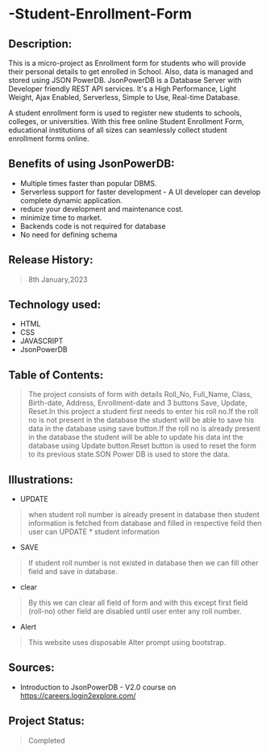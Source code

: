# -Student-Enrollment-Form

## Description:

This is a micro-project as Enrollment form for students who will provide their personal details to get enrolled in School. Also, data is managed and stored using JSON PowerDB. JsonPowerDB is a Database Server with Developer friendly REST API services. It's a High Performance, Light Weight, Ajax Enabled, Serverless, Simple to Use, Real-time Database. 

A student enrollment form is used to register new students to schools, colleges, or universities. With this free online Student Enrollment Form, educational institutions of all sizes can seamlessly collect student enrollment forms online.

## Benefits of using JsonPowerDB:

* Multiple times faster than popular DBMS.
* Serverless support for faster development - A UI developer can develop complete dynamic application.
* reduce your development and maintenance cost.
* minimize time to market.
* Backends code is not required for database
* No need for defining schema

## Release History: 
 >8th January,2023

## Technology used:

* HTML
* CSS
* JAVASCRIPT
* JsonPowerDB

## Table of Contents: 
>The project consists of form with details Roll_No, Full_Name, Class, Birth-date, Address, Enrollment-date and 3 buttons Save, Update, Reset.In this project a student first needs to enter his roll no.If the roll no is not present in the database the student will be able to save his data in the database using save button.If the roll no is already present in the database the student will be able to update his data int the database using Update button.Reset button is used to reset the form to its previous state.SON Power DB is used to store the data.

## Illustrations:

* UPDATE
> when student roll number is already present in database then student information is fetched from database and filled in respective feild then user can UPDATE * student information
* SAVE 
>If student roll number is not existed in database then we can fill other field and save in database.
* clear 
>By this we can clear all field of form and with this except first field (roll-no) other field are disabled until user enter any roll number.
* Alert 
>This website uses disposable Alter prompt using bootstrap.

## Sources:

* Introduction to JsonPowerDB - V2.0 course on https://careers.login2explore.com/

## Project Status: 
>Completed







